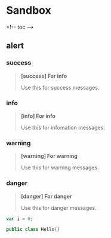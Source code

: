 # Sandbox



&lt;!-- toc --&gt;

## alert

### success

> **\[success\] For info**
>
> Use this for success messages.

### info

> **\[info\] For info**
>
> Use this for infomation messages.

### warning

> **\[warning\] For warning**
>
> Use this for warning messages.

### danger

> **\[danger\] For danger**
>
> Use this for danger messages.

```js
var i = 0;
```

```java
public class Hello{}
```



